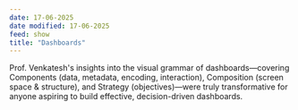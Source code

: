```yaml
---
date: 17-06-2025
date modified: 17-06-2025
feed: show
title: "Dashboards"
---
```


Prof. Venkatesh's insights into the visual grammar of dashboards—covering Components (data, metadata, encoding, interaction), Composition (screen space & structure), and Strategy (objectives)—were truly transformative for anyone aspiring to build effective, decision-driven dashboards.